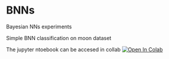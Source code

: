 # BNNs
Bayesian NNs experiments

Simple BNN classification on moon dataset

The jupyter ntoebook can be accesed in collab [![Open In Colab](https://colab.research.google.com/assets/colab-badge.svg)](https://colab.research.google.com/github/anaismoller/BNNs/blob/master/Example_simpleNN_BNN.ipynb)



